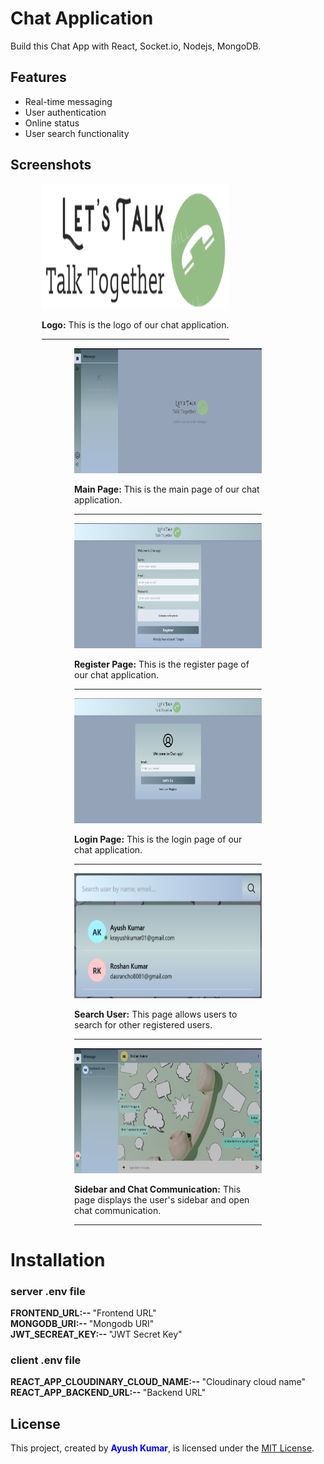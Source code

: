 ﻿# Chat Application

Build this Chat App with React, Socket.io, Nodejs, MongoDB.

## Features

- Real-time messaging
- User authentication
- Online status
- User search functionality

## Screenshots

<div style="margin: 0 50px; width: 300px;">
  <img src="./client/src/assets/s.png" width="400" height="200">
  <p><strong>Logo:</strong> This is the logo of our chat application.</p>
  <hr>
</div>

<div style="margin: 0 auto; width: 300px;">
  <img src="./client/src/assets/s1.png" width="400" height="200">
  <p><strong>Main Page:</strong> This is the main page of our chat application.</p>
  <hr>
</div>

<div style="margin: 0 auto; width: 300px;">
  <img src="./client/src/assets/s2.png" width="400" height="200">
  <p><strong>Register Page:</strong> This is the register page of our chat application.</p>
  <hr>
</div>

<div style="margin: 0 auto; width: 300px;">
  <img src="./client/src/assets/s3.png" width="400" height="200">
  <p><strong>Login Page:</strong> This is the login page of our chat application.</p>
  <hr>
</div>

<div style="margin: 0 auto; width: 300px;">
  <img src="./client/src/assets/s4.png" width="400" height="200">
  <p><strong>Search User:</strong> This page allows users to search for other registered users.</p>
  <hr>
</div>

<div style="margin: 0 auto; width: 300px;">
  <img src="./client/src/assets/s5.png" width="400" height="200">
  <p><strong>Sidebar and Chat Communication:</strong> This page displays the user's sidebar and open chat communication.</p>
  <hr>
</div>



# Installation

### server .env file

<div>
  <strong>FRONTEND_URL:-- </strong> "Frontend URL" 
</div>

<div>
 <strong>MONGODB_URI:-- </strong> "Mongodb URI"
</div>

<div>
  <strong>JWT_SECREAT_KEY:-- </strong> "JWT Secret Key"
</div>


### client .env file

<div>
  <strong>REACT_APP_CLOUDINARY_CLOUD_NAME:-- </strong> "Cloudinary cloud name"
</div>

<div>
  <strong>REACT_APP_BACKEND_URL:-- </strong> "Backend URL"
</div>



## License

This project, created by <span style="color:#0000FF">**Ayush Kumar**</span>, is licensed under the [MIT License](LICENSE).

